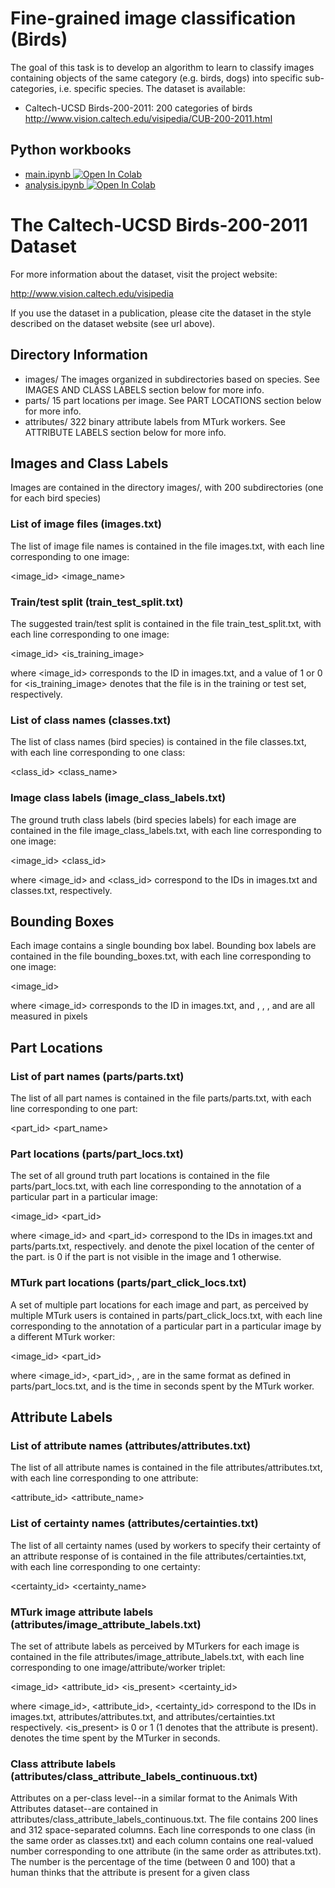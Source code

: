 # Fine-grained image classification (Birds)
The goal of this task is to develop an algorithm to learn to classify images containing objects of the same category (e.g. birds, dogs) into specific sub-categories, i.e. specific species. The dataset is available:
* Caltech-UCSD Birds-200-2011:  200 categories of birds http://www.vision.caltech.edu/visipedia/CUB-200-2011.html

## Python workbooks
* [main.ipynb ![Open In Colab](https://colab.research.google.com/assets/colab-badge.svg)](https://colab.research.google.com/github/TeaWithLucas/MLBirds/blob/main/main.ipynb)
* [analysis.ipynb ![Open In Colab](https://colab.research.google.com/assets/colab-badge.svg)](https://colab.research.google.com/github/TeaWithLucas/MLBirds/blob/main/analysis.ipynb)


# The Caltech-UCSD Birds-200-2011 Dataset

For more information about the dataset, visit the project website:

  http://www.vision.caltech.edu/visipedia

If you use the dataset in a publication, please cite the dataset in
the style described on the dataset website (see url above).

## Directory Information

- images/
    The images organized in subdirectories based on species. See 
    IMAGES AND CLASS LABELS section below for more info.
- parts/
    15 part locations per image. See PART LOCATIONS section below 
    for more info.
- attributes/
    322 binary attribute labels from MTurk workers. See ATTRIBUTE LABELS 
    section below for more info.



## Images and Class Labels
Images are contained in the directory images/, with 200 subdirectories (one for each bird species)

###  List of image files (images.txt)
The list of image file names is contained in the file images.txt, with each line corresponding to one image:

<image_id> <image_name>


### Train/test split (train_test_split.txt)
The suggested train/test split is contained in the file train_test_split.txt, with each line corresponding to one image:

<image_id> <is_training_image>

where <image_id> corresponds to the ID in images.txt, and a value of 1 or 0 for <is_training_image> denotes that the file is in the training or test set, respectively.


### List of class names (classes.txt)
The list of class names (bird species) is contained in the file classes.txt, with each line corresponding to one class:

<class_id> <class_name>


### Image class labels (image_class_labels.txt)
The ground truth class labels (bird species labels) for each image are contained in the file image_class_labels.txt, with each line corresponding to one image:

<image_id> <class_id>

where <image_id> and <class_id> correspond to the IDs in images.txt and classes.txt, respectively.

## Bounding Boxes

Each image contains a single bounding box label.  Bounding box labels are contained in the file bounding_boxes.txt, with each line corresponding to one image:

<image_id> <x> <y> <width> <height>

where <image_id> corresponds to the ID in images.txt, and <x>, <y>, <width>, and <height> are all measured in pixels


## Part Locations

### List of part names (parts/parts.txt)
The list of all part names is contained in the file parts/parts.txt, with each line corresponding to one part:

<part_id> <part_name>


###  Part locations (parts/part_locs.txt)
The set of all ground truth part locations is contained in the file parts/part_locs.txt, with each line corresponding to the annotation of a particular part in a particular image:

<image_id> <part_id> <x> <y> <visible>

where <image_id> and <part_id> correspond to the IDs in images.txt and parts/parts.txt, respectively.  <x> and <y> denote the pixel location of the center of the part.  <visible> is 0 if the part is not visible in the image and 1 otherwise.


### MTurk part locations (parts/part_click_locs.txt)
A set of multiple part locations for each image and part, as perceived by multiple MTurk users is contained in parts/part_click_locs.txt, with each line corresponding to the annotation of a particular part in a particular image by a different MTurk worker:

<image_id> <part_id> <x> <y> <visible> <time>

where <image_id>, <part_id>, <x>, <y> are in the same format as defined in parts/part_locs.txt, and <time> is the time in seconds spent by the MTurk worker.

## Attribute Labels

### List of attribute names (attributes/attributes.txt)
The list of all attribute names is contained in the file attributes/attributes.txt, with each line corresponding to one attribute:

<attribute_id> <attribute_name>


### List of certainty names (attributes/certainties.txt)
The list of all certainty names (used by workers to specify their certainty of an attribute response of is contained in the file attributes/certainties.txt, with each line corresponding to one certainty:

<certainty_id> <certainty_name>

###  MTurk image attribute labels (attributes/image_attribute_labels.txt)
The set of attribute labels as perceived by MTurkers for each image is contained in the file attributes/image_attribute_labels.txt, with each line corresponding to one image/attribute/worker triplet:

<image_id> <attribute_id> <is_present> <certainty_id> <time>

where <image_id>, <attribute_id>, <certainty_id> correspond to the IDs in images.txt, attributes/attributes.txt, and attributes/certainties.txt respectively.  <is_present> is 0 or 1 (1 denotes that the attribute is present).  <time> denotes the time spent by the MTurker in seconds.

### Class attribute labels (attributes/class_attribute_labels_continuous.txt) 
Attributes on a per-class level--in a similar format to the Animals With Attributes dataset--are contained in attributes/class_attribute_labels_continuous.txt.  The file contains 200 lines and 312 space-separated columns.  Each line corresponds to one class (in the same order as classes.txt) and each column contains one real-valued number corresponding to one attribute (in the same order as attributes.txt).  The number is the percentage of the time (between 0 and 100) that a human thinks that the attribute is present for a given class
